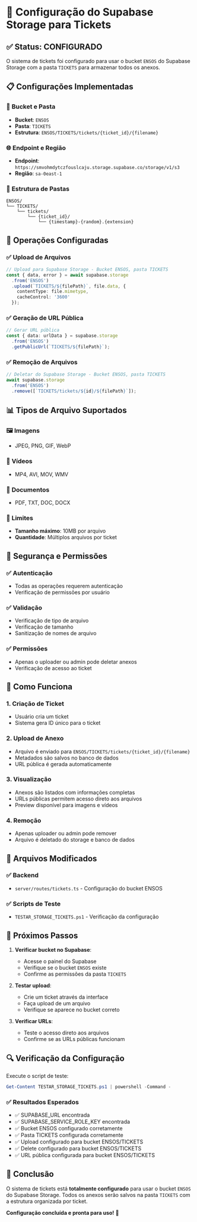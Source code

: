 # 🎫 Configuração do Supabase Storage para Tickets

## ✅ Status: CONFIGURADO

O sistema de tickets foi configurado para usar o bucket `ENSOS` do Supabase Storage com a pasta `TICKETS` para armazenar todos os anexos.

## 📋 Configurações Implementadas

### 🔧 **Bucket e Pasta**
- **Bucket**: `ENSOS`
- **Pasta**: `TICKETS`
- **Estrutura**: `ENSOS/TICKETS/tickets/{ticket_id}/{filename}`

### 🌐 **Endpoint e Região**
- **Endpoint**: `https://smvohmdytczfouslcaju.storage.supabase.co/storage/v1/s3`
- **Região**: `sa-0east-1`

### 📁 **Estrutura de Pastas**
```
ENSOS/
└── TICKETS/
    └── tickets/
        └── {ticket_id}/
            └── {timestamp}-{random}.{extension}
```

## 🔄 **Operações Configuradas**

### ✅ **Upload de Arquivos**
```typescript
// Upload para Supabase Storage - Bucket ENSOS, pasta TICKETS
const { data, error } = await supabase.storage
  .from('ENSOS')
  .upload(`TICKETS/${filePath}`, file.data, {
    contentType: file.mimetype,
    cacheControl: '3600'
  });
```

### ✅ **Geração de URL Pública**
```typescript
// Gerar URL pública
const { data: urlData } = supabase.storage
  .from('ENSOS')
  .getPublicUrl(`TICKETS/${filePath}`);
```

### ✅ **Remoção de Arquivos**
```typescript
// Deletar do Supabase Storage - Bucket ENSOS, pasta TICKETS
await supabase.storage
  .from('ENSOS')
  .remove([`TICKETS/tickets/${id}/${filePath}`]);
```

## 📊 **Tipos de Arquivo Suportados**

### 🖼️ **Imagens**
- JPEG, PNG, GIF, WebP

### 🎥 **Vídeos**
- MP4, AVI, MOV, WMV

### 📄 **Documentos**
- PDF, TXT, DOC, DOCX

### 📏 **Limites**
- **Tamanho máximo**: 10MB por arquivo
- **Quantidade**: Múltiplos arquivos por ticket

## 🔐 **Segurança e Permissões**

### ✅ **Autenticação**
- Todas as operações requerem autenticação
- Verificação de permissões por usuário

### ✅ **Validação**
- Verificação de tipo de arquivo
- Verificação de tamanho
- Sanitização de nomes de arquivo

### ✅ **Permissões**
- Apenas o uploader ou admin pode deletar anexos
- Verificação de acesso ao ticket

## 🚀 **Como Funciona**

### 1. **Criação de Ticket**
- Usuário cria um ticket
- Sistema gera ID único para o ticket

### 2. **Upload de Anexo**
- Arquivo é enviado para `ENSOS/TICKETS/tickets/{ticket_id}/{filename}`
- Metadados são salvos no banco de dados
- URL pública é gerada automaticamente

### 3. **Visualização**
- Anexos são listados com informações completas
- URLs públicas permitem acesso direto aos arquivos
- Preview disponível para imagens e vídeos

### 4. **Remoção**
- Apenas uploader ou admin pode remover
- Arquivo é deletado do storage e banco de dados

## 📁 **Arquivos Modificados**

### ✅ **Backend**
- `server/routes/tickets.ts` - Configuração do bucket ENSOS

### ✅ **Scripts de Teste**
- `TESTAR_STORAGE_TICKETS.ps1` - Verificação da configuração

## 🎯 **Próximos Passos**

1. **Verificar bucket no Supabase**:
   - Acesse o painel do Supabase
   - Verifique se o bucket `ENSOS` existe
   - Confirme as permissões da pasta `TICKETS`

2. **Testar upload**:
   - Crie um ticket através da interface
   - Faça upload de um arquivo
   - Verifique se aparece no bucket correto

3. **Verificar URLs**:
   - Teste o acesso direto aos arquivos
   - Confirme se as URLs públicas funcionam

## 🔍 **Verificação da Configuração**

Execute o script de teste:
```powershell
Get-Content TESTAR_STORAGE_TICKETS.ps1 | powershell -Command -
```

### ✅ **Resultados Esperados**
- ✅ SUPABASE_URL encontrada
- ✅ SUPABASE_SERVICE_ROLE_KEY encontrada
- ✅ Bucket ENSOS configurado corretamente
- ✅ Pasta TICKETS configurada corretamente
- ✅ Upload configurado para bucket ENSOS/TICKETS
- ✅ Delete configurado para bucket ENSOS/TICKETS
- ✅ URL pública configurada para bucket ENSOS/TICKETS

## 🎉 **Conclusão**

O sistema de tickets está **totalmente configurado** para usar o bucket `ENSOS` do Supabase Storage. Todos os anexos serão salvos na pasta `TICKETS` com a estrutura organizada por ticket.

**Configuração concluída e pronta para uso!** 🚀
